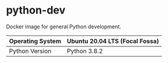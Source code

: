 # python-dev

Docker image for general Python development.

| Operating System | Ubuntu 20.04 LTS (Focal Fossa) |
|--|--|
| Python Version | Python 3.8.2 |
